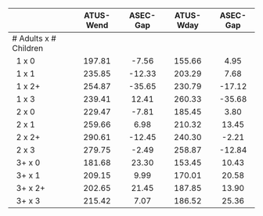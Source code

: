 
|                      |    ATUS-Wend |     ASEC-Gap |    ATUS-Wday |     ASEC-Gap |
| -------------------- | :----------: | :----------: | :----------: | :----------: |
| # Adults x # Children |              |              |              |              |
| &nbsp;&nbsp;1 x 0    |       197.81 |        -7.56 |       155.66 |         4.95 |
| &nbsp;&nbsp;1 x 1    |       235.85 |       -12.33 |       203.29 |         7.68 |
| &nbsp;&nbsp;1 x 2+   |       254.87 |       -35.65 |       230.79 |       -17.12 |
| &nbsp;&nbsp;1 x 3    |       239.41 |        12.41 |       260.33 |       -35.68 |
| &nbsp;&nbsp;2 x 0    |       229.47 |        -7.81 |       185.45 |         3.80 |
| &nbsp;&nbsp;2 x 1    |       259.66 |         6.98 |       210.32 |        13.45 |
| &nbsp;&nbsp;2 x 2+   |       290.61 |       -12.45 |       240.30 |        -2.21 |
| &nbsp;&nbsp;2 x 3    |       279.75 |        -2.49 |       258.87 |       -12.84 |
| &nbsp;&nbsp;3+ x 0   |       181.68 |        23.30 |       153.45 |        10.43 |
| &nbsp;&nbsp;3+ x 1   |       209.15 |         9.99 |       170.01 |        20.58 |
| &nbsp;&nbsp;3+ x 2+  |       202.65 |        21.45 |       187.85 |        13.90 |
| &nbsp;&nbsp;3+ x 3   |       215.42 |         7.07 |       186.52 |        25.36 |

